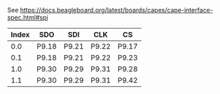 See https://docs.beagleboard.org/latest/boards/capes/cape-interface-spec.html#spi

| Index | SDO   | SDI   | CLK   | CS    |
| ----- | ----- | ----- | ----- | ----- |
| 0.0   | P9.18 | P9.21 | P9.22 | P9.17 |
| 0.1   | P9.18 | P9.21 | P9.22 | P9.23 |
| 1.0   | P9.30 | P9.29 | P9.31 | P9.28 |
| 1.1   | P9.30 | P9.29 | P9.31 | P9.42 |
